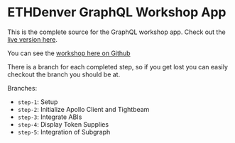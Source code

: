 # ETHDenver GraphQL Workshop App

This is the complete source for the GraphQL workshop app.  Check out the [live version here](https://churn.pooltogether.com/).

You can see the [workshop here on Github](https://github.com/pooltogether/ethdenver-graphql-workshop)

There is a branch for each completed step, so if you get lost you can easily checkout the branch you should be at.

Branches:

- `step-1`: Setup
- `step-2`: Initialize Apollo Client and Tightbeam
- `step-3`: Integrate ABIs
- `step-4`: Display Token Supplies
- `step-5`: Integration of Subgraph

